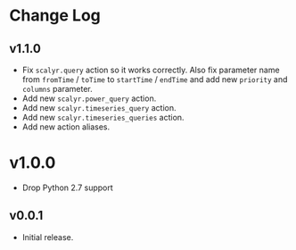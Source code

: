 # Change Log

## v1.1.0

- Fix ``scalyr.query`` action so it works correctly. Also fix parameter name from 
  ``fromTime`` / ``toTime`` to ``startTime`` / ``endTime`` and add new ``priority``
  and ``columns`` parameter.
- Add new ``scalyr.power_query`` action.
- Add new ``scalyr.timeseries_query`` action.
- Add new ``scalyr.timeseries_queries`` action.
- Add new action aliases.

# v1.0.0

- Drop Python 2.7 support

## v0.0.1

- Initial release.
